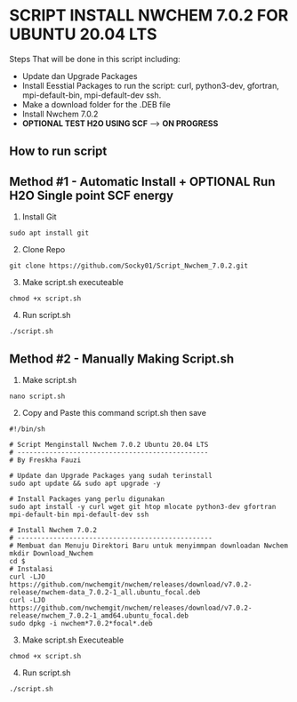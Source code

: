 # SCRIPT INSTALL NWCHEM 7.0.2 FOR UBUNTU 20.04 LTS

Steps That will be done in this script including:
- Update dan Upgrade Packages
- Install Eesstial Packages to run the script: curl, python3-dev, gfortran, mpi-default-bin, mpi-default-dev ssh.
- Make a download folder for the .DEB file
- Install Nwchem 7.0.2
- __OPTIONAL TEST H2O USING SCF__ --> __ON PROGRESS__

How to run script
-----------------
## Method #1 - Automatic Install + OPTIONAL Run H2O Single point SCF energy
1. Install Git
```
sudo apt install git
```
2. Clone Repo
```
git clone https://github.com/Socky01/Script_Nwchem_7.0.2.git
```
3. Make script.sh executeable
```
chmod +x script.sh
```
4. Run script.sh
```
./script.sh
```
## Method #2 - Manually Making Script.sh
1. Make script.sh
```
nano script.sh
```
2. Copy and Paste this command script.sh then save
```
#!/bin/sh

# Script Menginstall Nwchem 7.0.2 Ubuntu 20.04 LTS
# ------------------------------------------------
# By Freskha Fauzi

# Update dan Upgrade Packages yang sudah terinstall
sudo apt update && sudo apt upgrade -y

# Install Packages yang perlu digunakan
sudo apt install -y curl wget git htop mlocate python3-dev gfortran  mpi-default-bin mpi-default-dev ssh

# Install Nwchem 7.0.2
# -------------------------------------------------
# Membuat dan Menuju Direktori Baru untuk menyimmpan downloadan Nwchem
mkdir Download_Nwchem
cd $
# Instalasi
curl -LJO https://github.com/nwchemgit/nwchem/releases/download/v7.0.2-release/nwchem-data_7.0.2-1_all.ubuntu_focal.deb
curl -LJO https://github.com/nwchemgit/nwchem/releases/download/v7.0.2-release/nwchem_7.0.2-1_amd64.ubuntu_focal.deb
sudo dpkg -i nwchem*7.0.2*focal*.deb

```
3. Make script.sh Executeable
```
chmod +x script.sh
```
4. Run script.sh
```
./script.sh
```
